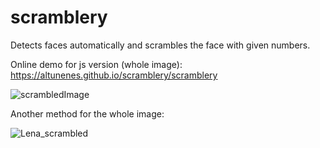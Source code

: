# scramblery
Detects faces automatically and scrambles the face with given numbers.

Online demo for js version (whole image): https://altunenes.github.io/scramblery/scramblery

![scrambledImage](https://user-images.githubusercontent.com/54986652/150359859-845167f2-4f67-497b-87ff-4a3b627cac03.png)

Another method for the whole image:

![Lena_scrambled](https://user-images.githubusercontent.com/54986652/150660701-72c2059e-eb0b-429f-9089-24c4fbe98485.png)
